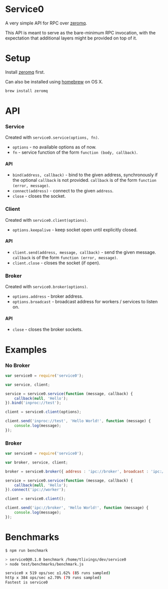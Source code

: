 # Service0

A very simple API for RPC over [zeromq](http://www.zeromq.org/intro:get-the-software).

This API is meant to serve as the bare-minimum RPC invocation, with the expectation that additional layers might
be provided on top of it.

# Setup

Install [zeromq](http://www.zeromq.org/intro:get-the-software) first.

Can also be installed using [homebrew](http://brew.sh/) on OS X.

```bash
brew install zeromq
```

# API

### Service

Created with `service0.service(options, fn)`.

- `options` - no available options as of now.
- `fn` - service function of the form `function (body, callback)`.

#### API

- `bind(address, callback)` - bind to the given address, synchronously if the optional `callback` is not provided. `callback` is of the form `function (error, message)`.
- `connect(address)` - connect to the given `address`.
- `close` - closes the socket.

### Client

Created with `service0.client(options)`.

- `options.keepalive` - keep socket open until explicitly closed.

#### API

- `client.send(address, message, callback)` - send the given message. `callback` is of the form `function (error, message)`.
- `client.close` - closes the socket (if open).

### Broker

Created with `service0.broker(options)`.

- `options.address` - broker address.
- `options.broadcast` - broadcast address for workers / services to listen on.

#### API

- `close` - closes the broker sockets.


# Examples

### No Broker

```javascript
var service0 = require('service0');

var service, client;

service = service0.service(function (message, callback) {
    callback(null, 'Hello');
}).bind('inproc://test');

client = service0.client(options);

client.send('inproc://test', 'Hello World!', function (message) {
    console.log(message);
});
```

### Broker

```javascript
var service0 = require('service0');

var broker, service, client;

broker = service0.broker({ address : 'ipc://broker', broadcast : 'ipc://worker'});

service = service0.service(function (message, callback) {
    callback(null, 'Hello');
}).connect('ipc://worker');

client = service0.client();

client.send('ipc://broker', 'Hello World!', function (message) {
    console.log(message);
});
```

# Benchmarks

```bash
$ npm run benchmark

> service0@0.1.0 benchmark /home/tlivings/dev/service0
> node test/benchmarks/benchmark.js

service0 x 519 ops/sec ±1.62% (85 runs sampled)
http x 384 ops/sec ±2.70% (79 runs sampled)
Fastest is service0
```